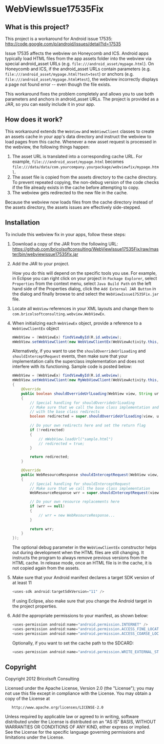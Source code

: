 WebViewIssue17535Fix
====================

What is this project?
---------------------
This project is a workaround for Android issue 17535: http://code.google.com/p/android/issues/detail?id=17535

Issue 17535 affects the webview on Honeycomb and ICS. Android apps typically load HTML files from the app assets folder into the webview via special android_asset URLs (e.g. `file:///android_asset/mypage.html`). On Honeycomb and ICS, if the android_asset URLs contain parameters (e.g. `file:///android_asset/mypage.html?test=test`) or anchors (e.g. `file:///android_asset/mypage.html#test`), the webview incorrectly displays a page not found error -- even though the file exists.

This workaround fixes the problem completely and allows you to use both parameters and anchors in android_asset URLs. The project is provided as a JAR, so you can easily include it in your app.

How does it work?
-----------------

This workaround extends the `WebView` and `WebViewClient` classes to create an assets cache in your app's data directory and instruct the webview to load pages from this cache. Whenever a new asset request is processed in the webview, the following things happen:

1. The asset URL is translated into a corresponding cache URL. For example, `file:///android_asset/mypage.html` becomes `file:///data/data/com.yourcompany.yourpackage/webviewfix/mypage.html`.
2. The asset file is copied from the assets directory to the cache directory. To prevent repeated copying, the non-debug version of the code checks if the file already exists in the cache before attempting to copy.
3. The webview gets redirected to the new file in the cache.

Because the webview now loads files from the cache directory instead of the assets directory, the assets issues are effectively side-stepped.

Installation
------------
To include this webview fix in your apps, follow these steps:

1. Download a copy of the JAR from the following URL: https://github.com/bricolsoftconsulting/WebViewIssue17535Fix/raw/master/bin/webviewissue17535fix.jar
2. Add the JAR to your project.

   How you do this will depend on the specific tools you use. For example, in Eclipse you can right click on your project in `Package Explorer`, select `Properties` from the context menu, select `Java Build Path` on the left hand side of the Properties dialog, click the `Add External JAR Button` in the dialog and finally browse to and select the `WebViewIssue17535Fix.jar` file.
   
3. Locate all `WebView` references in your XML layouts and change them to `com.bricolsoftconsulting.webview.WebViewEx`.
4. When initializing each `WebViewEx` object, provide a reference to a `WebViewClientEx` object

    ```java
    mWebView = (WebViewEx) findViewById(R.id.webview);
    mWebView.setWebViewClient(new WebViewClientEx(WebViewActivity.this, DEBUG));
    ```

   Alternatively, if you want to use the `shouldOverrideUrlLoading` and `shouldInterceptRequest` events, then make sure that your implementation calls the superclass implementation and does not interfere with its functioning. Sample code is posted below:

    ```java
    mWebView = (WebViewEx) findViewById(R.id.webview);
    mWebView.setWebViewClient(new MyWebViewClient(WebViewActivity.this, DEBUG)
    {
        @Override
        public boolean shouldOverrideUrlLoading(WebView view, String url)
        {
            // Special handling for shouldOverrideUrlLoading
            // Make sure that we call the base class implementation and do not interfere
            // with the base class redirects
            boolean redirected = super.shouldOverrideUrlLoading(view, url);
				
            // Do your own redirects here and set the return flag
            if (!redirected)
            {
                // mWebView.loadUrl("sample.html")
                // redirected = true;
            }

            return redirected;
        }

        @Override
        public WebResourceResponse shouldInterceptRequest(WebView view, String url)
        {
            // Special handling for shouldInterceptRequest
            // Make sure that we call the base class implementation
            WebResourceResponse wrr = super.shouldInterceptRequest(view, url);

            // Do your own resource replacements here
            if (wrr == null)
            {
                // wrr = new WebResourceResponse...
            }
				
            return wrr;
        }
    });
    ```
   
   The optional debug parameter in the `WebViewClientEx` constructor helps out during development when the HTML files are still changing. It instructs the program to always remove previous versions from the HTML cache. In release mode, once an HTML file is in the cache, it is not copied again from the assets.

5. Make sure that your Android manifest declares a target SDK version of at least 11

    ```java
    <uses-sdk android:targetSdkVersion="11" />
    ```
    
   If using Eclipse, also make sure that you change the Android target in the project properties.

6. Add the appropriate permissions to your manifest, as shown below:

    ```java
    <uses-permission android:name="android.permission.INTERNET" />
    <uses-permission android:name="android.permission.ACCESS_FINE_LOCATION" />
    <uses-permission android:name="android.permission.ACCESS_COARSE_LOCATION" />
    ```

   Optionally, if you want to set the cache path to the SDCARD:
   
    ```java
    <uses-permission android:name="android.permission.WRITE_EXTERNAL_STORAGE" />
    ```

Copyright
---------
Copyright 2012 Bricolsoft Consulting

Licensed under the Apache License, Version 2.0 (the "License"); you may not use this file except in compliance with the License. You may obtain a copy of the License at

       http://www.apache.org/licenses/LICENSE-2.0

Unless required by applicable law or agreed to in writing, software distributed under the License is distributed on an "AS IS" BASIS, WITHOUT WARRANTIES OR CONDITIONS OF ANY KIND, either express or implied. See the License for the specific language governing permissions and limitations under the License.